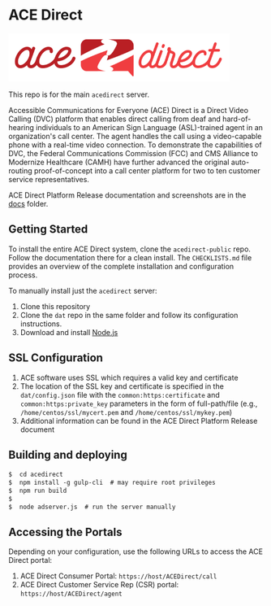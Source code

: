 # ACE Direct

![ACE Direct](images/acedirectsmall.png)

This repo is for the main `acedirect` server.

Accessible Communications for Everyone (ACE) Direct is a Direct Video Calling (DVC) platform that enables direct calling from deaf and hard-of-hearing individuals to an American Sign Language (ASL)-trained agent in an organization's call center. The agent handles the call using a video-capable phone with a real-time video connection. To demonstrate the capabilities of DVC, the Federal Communications Commission (FCC) and CMS Alliance to Modernize Healthcare (CAMH) have further advanced the original auto-routing proof-of-concept into a call center platform for two to ten customer service representatives.

ACE Direct Platform Release documentation and screenshots are in the [docs](docs) folder.

## Getting Started

To install the entire ACE Direct system, clone the `acedirect-public` repo. Follow the documentation there for a clean install. The `CHECKLISTS.md` file provides an overview of the complete installation and configuration process.

To manually install just the `acedirect` server:

1. Clone this repository
1. Clone the `dat` repo in the same folder and follow its configuration instructions.
1. Download and install [Node.js](https://nodejs.org/en/)

## SSL Configuration

1. ACE software uses SSL which requires a valid key and certificate
1. The location of the SSL key and certificate is specified in the `dat/config.json` file with the `common:https:certificate` and `common:https:private_key` parameters in the form of full-path/file (e.g., `/home/centos/ssl/mycert.pem` and `/home/centos/ssl/mykey.pem`)
1. Additional information can be found in the ACE Direct Platform Release document

## Building and deploying

```shell
$  cd acedirect
$  npm install -g gulp-cli  # may require root privileges
$  npm run build
$
$  node adserver.js  # run the server manually
```

## Accessing the Portals

Depending on your configuration, use the following URLs to access the ACE Direct portal:

1. ACE Direct Consumer Portal: `https://host/ACEDirect/call`
1. ACE Direct Customer Service Rep (CSR) portal: `https://host/ACEDirect/agent`
